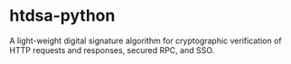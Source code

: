 # htdsa-python
A light-weight digital signature algorithm for cryptographic verification of HTTP requests and responses, secured RPC, and SSO.
